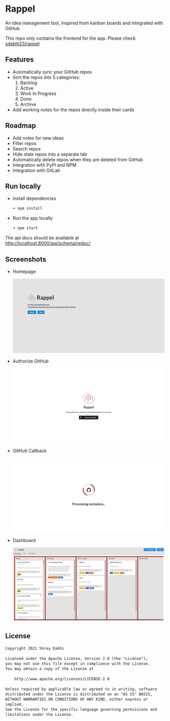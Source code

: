 # Rappel

An idea management tool, inspired from kanban boards and integrated with GitHub

This repo only contains the frontend for the app. Please check [sdabhi23/rappel](https://github.com/sdabhi23/rappel)

## Features

- Automatically sync your GitHub repos
- Sort the repos into 5 categories:
  1. Backlog
  2. Active
  3. Work In Progress
  4. Done
  5. Archive
- Add working notes for the repos directly inside their cards

## Roadmap

- Add notes for new ideas
- Filter repos
- Search repos
- Hide stale repos into a separate tab
- Automatically delete repos when they are deleted from GitHub
- Integration with PyPI and NPM
- Integration with GitLab

## Run locally

- Install dependencies

  ```bash
  ➜ npm install
  ```

- Run the app locally

  ```bash
  ➜ npm start
  ```

The api docs should be available at <http://localhost:8000/api/schema/redoc/>

## Screenshots

- Homepage

  ![homepage](screenshots/home.png)

- Authorize GitHub

  ![onboard](screenshots/onboard.png)

- GitHub Callback

  ![onboard callback](screenshots/onboard-callback.png)

- Dashboard

  ![dashboard](screenshots/dashboard-repos.png)

## License

```
Copyright 2021 Shrey Dabhi

Licensed under the Apache License, Version 2.0 (the "License");
you may not use this file except in compliance with the License.
You may obtain a copy of the License at

    http://www.apache.org/licenses/LICENSE-2.0

Unless required by applicable law or agreed to in writing, software
distributed under the License is distributed on an "AS IS" BASIS,
WITHOUT WARRANTIES OR CONDITIONS OF ANY KIND, either express or implied.
See the License for the specific language governing permissions and
limitations under the License.
```
